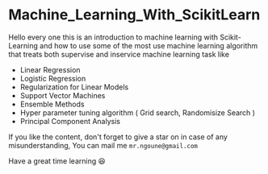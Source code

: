 # Machine_Learning_With_ScikitLearn

Hello every one this is an introduction to machine learning with Scikit-Learning and how to use some of the most use machine learning algorithm that treats both supervise and inservice machine learning task like
-  Linear Regression
-  Logistic Regression
-  Regularization for Linear Models
-  Support Vector Machines
-  Ensemble Methods 
-  Hyper parameter tuning algorithm ( Grid search, Randomisize Search )
-  Principal Component Analysis

If you like the content, don't forget to give a star on in case of any misunderstanding, You can mail me `mr.ngoune@gmail.com`

Have a great time learning 😆